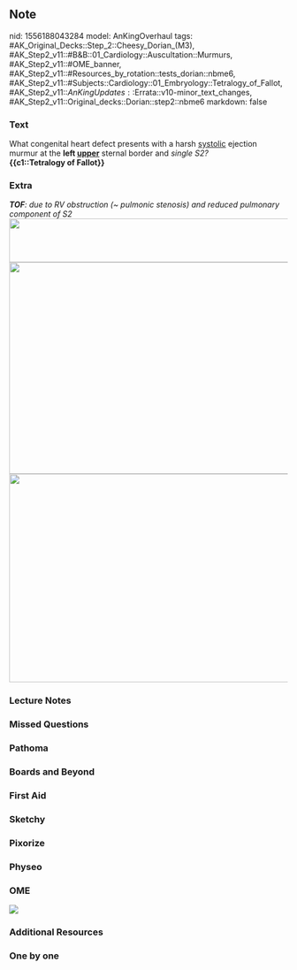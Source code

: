 ## Note
nid: 1556188043284
model: AnKingOverhaul
tags: #AK_Original_Decks::Step_2::Cheesy_Dorian_(M3), #AK_Step2_v11::#B&B::01_Cardiology::Auscultation::Murmurs, #AK_Step2_v11::#OME_banner, #AK_Step2_v11::#Resources_by_rotation::tests_dorian::nbme6, #AK_Step2_v11::#Subjects::Cardiology::01_Embryology::Tetralogy_of_Fallot, #AK_Step2_v11::$AnKingUpdates::$Errata::v10-minor_text_changes, #AK_Step2_v11::Original_decks::Dorian::step2::nbme6
markdown: false

### Text
<div>
  What congenital heart defect presents with a harsh
  <u>systolic</u> ejection murmur at the <b>left <u>upper</u></b>
  sternal border and <i>single S2?</i>
</div>
<div>
  <b>{{c1::Tetralogy of Fallot}}</b>
</div>

### Extra
<div>
  <i><b>TOF</b>: due to RV obstruction (~ pulmonic stenosis) and
  reduced pulmonary component of S2</i>
</div>
<div>
  <div>
    <i><img src="paste-49374944034817.jpg" class="" style=
    "height: 79px; width: 532px;"></i>
  </div>
</div>
<div>
  <i><img src="i%20knew%20one.png" class="" style=
  "height: 383px; width: 532px;"></i>
</div>
<div></div>
<div>
  <i><img src="paste-69273527517185.jpg" class="" style=
  "height: 377px; width: 532px;"></i>
</div>

### Lecture Notes


### Missed Questions


### Pathoma


### Boards and Beyond


### First Aid


### Sketchy


### Pixorize


### Physeo


### OME
<div class="ome-widget">
  <a href="https://onlinemeded.org?ref=anki"><img src=
  "_OME_AnkiFlashcards_General_3.png"></a>
</div>

### Additional Resources


### One by one

